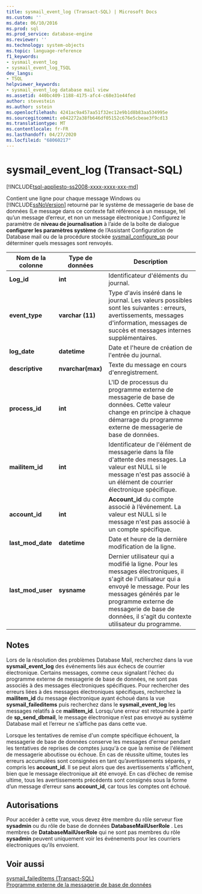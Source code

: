 ```yaml
---
title: sysmail_event_log (Transact-SQL) | Microsoft Docs
ms.custom: ''
ms.date: 06/10/2016
ms.prod: sql
ms.prod_service: database-engine
ms.reviewer: ''
ms.technology: system-objects
ms.topic: language-reference
f1_keywords:
- sysmail_event_log
- sysmail_event_log_TSQL
dev_langs:
- TSQL
helpviewer_keywords:
- sysmail_event_log database mail view
ms.assetid: 440bc409-1188-4175-afc4-c68e31e44fed
author: stevestein
ms.author: sstein
ms.openlocfilehash: 4241ac9a457aa51f32ec12e9b1d8b83aa534995e
ms.sourcegitcommit: e042272a38fb646df05152c676e5cbeae3f9cd13
ms.translationtype: MT
ms.contentlocale: fr-FR
ms.lasthandoff: 04/27/2020
ms.locfileid: "68060217"
---
```

# <a name="sysmail_event_log-transact-sql"></a>sysmail_event_log (Transact-SQL)
[!INCLUDE[tsql-appliesto-ss2008-xxxx-xxxx-xxx-md](../../includes/tsql-appliesto-ss2008-xxxx-xxxx-xxx-md.md)]

  Contient une ligne pour chaque message Windows ou [!INCLUDE[ssNoVersion](../../includes/ssnoversion-md.md)] retourné par le système de messagerie de base de données (Le message dans ce contexte fait référence à un message, tel qu’un message d’erreur, et non un message électronique.) Configurez le paramètre de **niveau de journalisation** à l’aide de la boîte de dialogue **configurer les paramètres système** de l’Assistant Configuration de Database mail ou de la procédure stockée [sysmail_configure_sp](../../relational-databases/system-stored-procedures/sysmail-configure-sp-transact-sql.md) pour déterminer quels messages sont renvoyés.  
  
|Nom de la colonne|Type de données|Description|  
|-----------------|---------------|-----------------|  
|**Log_id**|**int**|Identificateur d'éléments du journal.|  
|**event_type**|**varchar (11)**|Type d'avis inséré dans le journal. Les valeurs possibles sont les suivantes : erreurs, avertissements, messages d'information, messages de succès et messages internes supplémentaires.|  
|**log_date**|**datetime**|Date et l'heure de création de l'entrée du journal.|  
|**descriptive**|**nvarchar(max)**|Texte du message en cours d'enregistrement.|  
|**process_id**|**int**|L'ID de processus du programme externe de messagerie de base de données. Cette valeur change en principe à chaque démarrage du programme externe de messagerie de base de données.|  
|**mailitem_id**|**int**|Identificateur de l'élément de messagerie dans la file d'attente des messages. La valeur est NULL si le message n'est pas associé à un élément de courrier électronique spécifique.|  
|**account_id**|**int**|**Account_id** du compte associé à l’événement. La valeur est NULL si le message n'est pas associé à un compte spécifique.|  
|**last_mod_date**|**datetime**|Date et heure de la dernière modification de la ligne.|  
|**last_mod_user**|**sysname**|Dernier utilisateur qui a modifié la ligne. Pour les messages électroniques, il s'agit de l'utilisateur qui a envoyé le message. Pour les messages générés par le programme externe de messagerie de base de données, il s'agit du contexte utilisateur du programme.|  
  
## <a name="remarks"></a>Notes  
 Lors de la résolution des problèmes Database Mail, recherchez dans la vue **sysmail_event_log** des événements liés aux échecs de courrier électronique. Certains messages, comme ceux signalant l'échec du programme externe de messagerie de base de données, ne sont pas associés à des messages électroniques spécifiques. Pour rechercher des erreurs liées à des messages électroniques spécifiques, recherchez la **mailitem_id** du message électronique ayant échoué dans la vue **sysmail_faileditems** puis recherchez dans le **sysmail_event_log** les messages relatifs à ce **mailitem_id**. Lorsqu’une erreur est retournée à partir de **sp_send_dbmail**, le message électronique n’est pas envoyé au système Database mail et l’erreur ne s’affiche pas dans cette vue.  
  
 Lorsque les tentatives de remise d'un compte spécifique échouent, la messagerie de base de données conserve les messages d'erreur pendant les tentatives de reprises de comptes jusqu'à ce que la remise de l'élément de messagerie aboutisse ou échoue. En cas de réussite ultime, toutes les erreurs accumulées sont consignées en tant qu’avertissements séparés, y compris les **account_id**. Il se peut alors que des avertissements s'affichent, bien que le message électronique ait été envoyé. En cas d’échec de remise ultime, tous les avertissements précédents sont consignés sous la forme d’un message d’erreur sans **account_id**, car tous les comptes ont échoué.  
  
## <a name="permissions"></a>Autorisations  
 Pour accéder à cette vue, vous devez être membre du rôle serveur fixe **sysadmin** ou du rôle de base de données **DatabaseMailUserRole** . Les membres de **DatabaseMailUserRole** qui ne sont pas membres du rôle **sysadmin** peuvent uniquement voir les événements pour les courriers électroniques qu’ils envoient.  
  
## <a name="see-also"></a>Voir aussi  
 [sysmail_faileditems &#40;Transact-SQL&#41;](../../relational-databases/system-catalog-views/sysmail-faileditems-transact-sql.md)   
 [Programme externe de la messagerie de base de données](../../relational-databases/database-mail/database-mail-external-program.md)  
  
  
